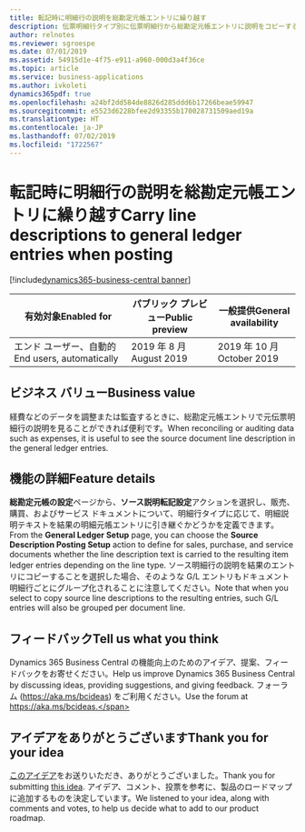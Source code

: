 ```yaml
---
title: 転記時に明細行の説明を総勘定元帳エントリに繰り越す
description: 伝票明細行タイプ別に伝票明細行から総勘定元帳エントリに説明をコピーすることができます。
author: relnotes
ms.reviewer: sgroespe
ms.date: 07/01/2019
ms.assetid: 54915d1e-4f75-e911-a960-000d3a4f36ce
ms.topic: article
ms.service: business-applications
ms.author: ivkoleti
dynamics365pdf: true
ms.openlocfilehash: a24bf2dd584de8826d285ddd6b17266beae59947
ms.sourcegitcommit: e5523d6228bfee2d93355b170028731509aed19a
ms.translationtype: HT
ms.contentlocale: ja-JP
ms.lasthandoff: 07/02/2019
ms.locfileid: "1722567"
---
```

# <a name="carry-line-descriptions-to-general-ledger-entries-when-posting"></a><span data-ttu-id="d97d1-103">転記時に明細行の説明を総勘定元帳エントリに繰り越す</span><span class="sxs-lookup"><span data-stu-id="d97d1-103">Carry line descriptions to general ledger entries when posting</span></span>
[!include[dynamics365-business-central banner](../includes/dynamics365-business-central.md)]

| <span data-ttu-id="d97d1-104">有効対象</span><span class="sxs-lookup"><span data-stu-id="d97d1-104">Enabled for</span></span>    |  <span data-ttu-id="d97d1-105">パブリック プレビュー</span><span class="sxs-lookup"><span data-stu-id="d97d1-105">Public preview</span></span> | <span data-ttu-id="d97d1-106">一般提供</span><span class="sxs-lookup"><span data-stu-id="d97d1-106">General availability</span></span> | 
| ---------- | ---------- |---------- |
|<span data-ttu-id="d97d1-107">エンド ユーザー、自動的</span><span class="sxs-lookup"><span data-stu-id="d97d1-107">End users, automatically</span></span>|<span data-ttu-id="d97d1-108">2019 年 8 月</span><span class="sxs-lookup"><span data-stu-id="d97d1-108">August 2019</span></span>| <span data-ttu-id="d97d1-109">2019 年 10 月</span><span class="sxs-lookup"><span data-stu-id="d97d1-109">October 2019</span></span>|


## <a name="business-value"></a><span data-ttu-id="d97d1-110">ビジネス バリュー</span><span class="sxs-lookup"><span data-stu-id="d97d1-110">Business value</span></span>
<!-- bv start -->
<span data-ttu-id="d97d1-111">経費などのデータを調整または監査するときに、総勘定元帳エントリで元伝票明細行の説明を見ることができれば便利です。</span><span class="sxs-lookup"><span data-stu-id="d97d1-111">When reconciling or auditing data such as expenses, it is useful to see the source document line description in the general ledger entries.</span></span>
<!-- bv end -->



## <a name="feature-details"></a><span data-ttu-id="d97d1-112">機能の詳細</span><span class="sxs-lookup"><span data-stu-id="d97d1-112">Feature details</span></span>
<!--feature detail start -->
<span data-ttu-id="d97d1-113">**総勘定元帳の設定**ページから、**ソース説明転記設定**アクションを選択し、販売、購買、およびサービス ドキュメントについて、明細行タイプに応じて、明細説明テキストを結果の明細元帳エントリに引き継ぐかどうかを定義できます。</span><span class="sxs-lookup"><span data-stu-id="d97d1-113">From the **General Ledger Setup** page, you can choose the **Source Description Posting Setup** action to define for sales, purchase, and service documents whether the line description text is carried to the resulting item ledger entries depending on the line type.</span></span> <span data-ttu-id="d97d1-114">ソース明細行の説明を結果のエントリにコピーすることを選択した場合、そのような G/L エントリもドキュメント明細行ごとにグループ化されることに注意してください。</span><span class="sxs-lookup"><span data-stu-id="d97d1-114">Note that when you select to copy source line descriptions to the resulting entries, such G/L entries will also be grouped per document line.</span></span>
<!--feature detail end -->








## <a name="tell-us-what-you-think"></a><span data-ttu-id="d97d1-115">フィードバック</span><span class="sxs-lookup"><span data-stu-id="d97d1-115">Tell us what you think</span></span>
<span data-ttu-id="d97d1-116">Dynamics 365 Business Central の機能向上のためのアイデア、提案、フィードバックをお寄せください。</span><span class="sxs-lookup"><span data-stu-id="d97d1-116">Help us improve Dynamics 365 Business Central by discussing ideas, providing suggestions, and giving feedback.</span></span> <span data-ttu-id="d97d1-117">フォーラム (https://aka.ms/bcideas) をご利用ください。</span><span class="sxs-lookup"><span data-stu-id="d97d1-117">Use the forum at https://aka.ms/bcideas.</span></span>



## <a name="thank-you-for-your-idea"></a><span data-ttu-id="d97d1-118">アイデアをありがとうございます</span><span class="sxs-lookup"><span data-stu-id="d97d1-118">Thank you for your idea</span></span>
<span data-ttu-id="d97d1-119">[このアイデア](https://experience.dynamics.com/ideas/idea/?ideaid=1935a4ff-b040-e811-a822-0003ff68bbc0)をお送りいただき、ありがとうございました。</span><span class="sxs-lookup"><span data-stu-id="d97d1-119">Thank you for submitting [this idea](https://experience.dynamics.com/ideas/idea/?ideaid=1935a4ff-b040-e811-a822-0003ff68bbc0).</span></span> <span data-ttu-id="d97d1-120">アイデア、コメント、投票を参考に、製品のロードマップに追加するものを決定しています。</span><span class="sxs-lookup"><span data-stu-id="d97d1-120">We listened to your idea, along with comments and votes, to help us decide what to add to our product roadmap.</span></span>